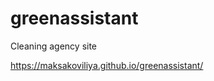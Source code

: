 # greenassistant
Cleaning agency site

<a href="https://maksakoviliya.github.io/greenassistant/">https://maksakoviliya.github.io/greenassistant/</a>
